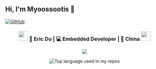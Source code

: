 ## Hi, I'm Myoossootis 👋

[![GitHub](https://img.shields.io/badge/dynamic/json?logo=github&label=GitHub&labelColor=495867&color=495867&query=%24.data.totalSubs&url=https%3A%2F%2Fapi.spencerwoo.com%2Fsubstats%2F%3Fsource%3Dgithub%26queryKey%3Dhayschan&style=flat-square)](https://github.com/Myoossootis)

<div align="center">
<h3><img src="https://media.giphy.com/media/WUlplcMpOCEmTGBtBW/giphy.gif" width="30"> 🧑 Eric Du | 💻 Embedded Developer | 🌹 China  
  <img src="https://media.giphy.com/media/WUlplcMpOCEmTGBtBW/giphy.gif" width="30"></h3>
</div>

<p align="center" >
<a href="https://github.com/anuraghazra/github-readme-stats"> 
    <img  src="https://github-readme-stats.vercel.app/api?username=Myoossootis&&show_icons=true&theme=radical&theme=transparent"/>
</a>

<div align="center">
  <img width="" src="https://github-readme-stats.vercel.app/api/top-langs/?username=Myoossootis&layout=compact&hide_title=1&card_width=300" alt="Top language used in my repos" />
</div>

</p>
